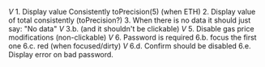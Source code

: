 *V* 1. Display value Consistently toPrecision(5) (when ETH)
    2. Display value of total consistently (toPrecision?)
    3. When there is no data it should just say: "No data"
*V* 3.b. (and it shouldn't be clickable)
*V* 5. Disable gas price modifications (non-clickable)
*V* 6. Password is required 
    6.b. focus the first one
    6.c. red (when focused/dirty)
*V* 6.d. Confirm should be disabled
    6.e. Display error on bad password.
